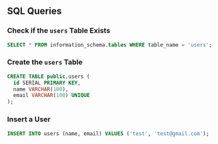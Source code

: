 ## SQL Queries

### Check if the `users` Table Exists

```sql
SELECT * FROM information_schema.tables WHERE table_name = 'users';
```

### Create the `users` Table

```sql
CREATE TABLE public.users (
  id SERIAL PRIMARY KEY,
  name VARCHAR(100),
  email VARCHAR(100) UNIQUE
);
```

### Insert a User

```sql
INSERT INTO users (name, email) VALUES ('test', 'test@gmail.com');
```
